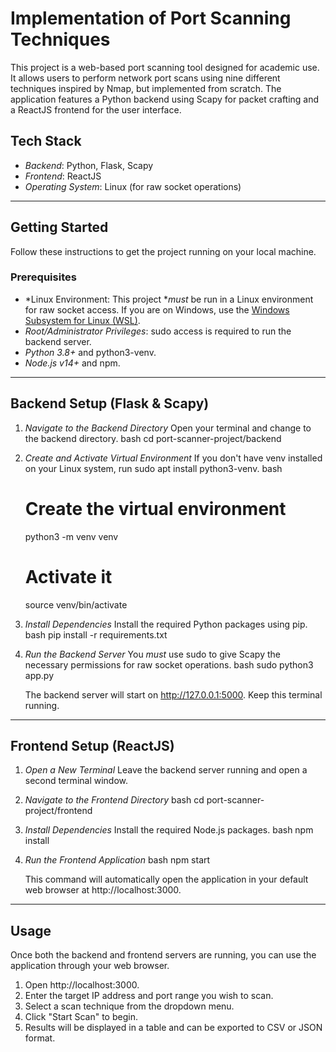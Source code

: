 # Implementation of Port Scanning Techniques

This project is a web-based port scanning tool designed for academic use. It allows users to perform network port scans using nine different techniques inspired by Nmap, but implemented from scratch. The application features a Python backend using Scapy for packet crafting and a ReactJS frontend for the user interface.

##  Tech Stack

* *Backend*: Python, Flask, Scapy
* *Frontend*: ReactJS
* *Operating System*: Linux (for raw socket operations)

---

##  Getting Started

Follow these instructions to get the project running on your local machine.

### Prerequisites

* *Linux Environment: This project **must* be run in a Linux environment for raw socket access. If you are on Windows, use the [Windows Subsystem for Linux (WSL)](https://learn.microsoft.com/en-us/windows/wsl/install).
* *Root/Administrator Privileges*: sudo access is required to run the backend server.
* *Python 3.8+* and python3-venv.
* *Node.js v14+* and npm.

---

## Backend Setup (Flask & Scapy)

1.  *Navigate to the Backend Directory*
    Open your terminal and change to the backend directory.
    bash
    cd port-scanner-project/backend
    

2.  *Create and Activate Virtual Environment*
    If you don't have venv installed on your Linux system, run sudo apt install python3-venv.
    bash
    # Create the virtual environment
    python3 -m venv venv

    # Activate it
    source venv/bin/activate
    

3.  *Install Dependencies*
    Install the required Python packages using pip.
    bash
    pip install -r requirements.txt
    

4.  *Run the Backend Server*
    You *must* use sudo to give Scapy the necessary permissions for raw socket operations.
    bash
    sudo python3 app.py
    
    The backend server will start on http://127.0.0.1:5000. Keep this terminal running.

---

## Frontend Setup (ReactJS)

1.  *Open a New Terminal*
    Leave the backend server running and open a second terminal window.

2.  *Navigate to the Frontend Directory*
    bash
    cd port-scanner-project/frontend
    

3.  *Install Dependencies*
    Install the required Node.js packages.
    bash
    npm install
    

4.  *Run the Frontend Application*
    bash
    npm start
    
    This command will automatically open the application in your default web browser at http://localhost:3000.

---

##  Usage

Once both the backend and frontend servers are running, you can use the application through your web browser.
1.  Open http://localhost:3000.
2.  Enter the target IP address and port range you wish to scan.
3.  Select a scan technique from the dropdown menu.
4.  Click "Start Scan" to begin.
5.  Results will be displayed in a table and can be exported to CSV or JSON format.
